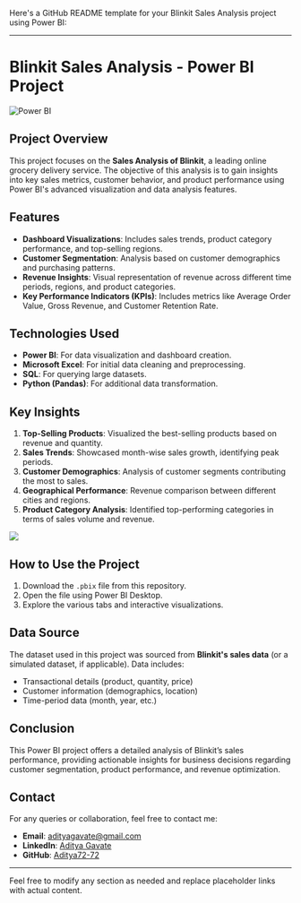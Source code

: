 Here's a GitHub README template for your Blinkit Sales Analysis project using Power BI:

---

# Blinkit Sales Analysis - Power BI Project

![Power BI](https://img.shields.io/badge/Power%20BI-Data%20Visualization-blue)

## Project Overview
This project focuses on the **Sales Analysis of Blinkit**, a leading online grocery delivery service. The objective of this analysis is to gain insights into key sales metrics, customer behavior, and product performance using Power BI's advanced visualization and data analysis features.

## Features
- **Dashboard Visualizations**: Includes sales trends, product category performance, and top-selling regions.
- **Customer Segmentation**: Analysis based on customer demographics and purchasing patterns.
- **Revenue Insights**: Visual representation of revenue across different time periods, regions, and product categories.
- **Key Performance Indicators (KPIs)**: Includes metrics like Average Order Value, Gross Revenue, and Customer Retention Rate.

## Technologies Used
- **Power BI**: For data visualization and dashboard creation.
- **Microsoft Excel**: For initial data cleaning and preprocessing.
- **SQL**: For querying large datasets.
- **Python (Pandas)**: For additional data transformation.

## Key Insights
1. **Top-Selling Products**: Visualized the best-selling products based on revenue and quantity.
2. **Sales Trends**: Showcased month-wise sales growth, identifying peak periods.
3. **Customer Demographics**: Analysis of customer segments contributing the most to sales.
4. **Geographical Performance**: Revenue comparison between different cities and regions.
5. **Product Category Analysis**: Identified top-performing categories in terms of sales volume and revenue.

<img src="https://drive.google.com/file/d/1j31u3Z9dY8yGWc57z5O-TmEkqZWMT6UK/view?usp=drive_link">

## How to Use the Project
1. Download the `.pbix` file from this repository.
2. Open the file using Power BI Desktop.
3. Explore the various tabs and interactive visualizations.

## Data Source
The dataset used in this project was sourced from **Blinkit's sales data** (or a simulated dataset, if applicable). Data includes:
- Transactional details (product, quantity, price)
- Customer information (demographics, location)
- Time-period data (month, year, etc.)

## Conclusion
This Power BI project offers a detailed analysis of Blinkit’s sales performance, providing actionable insights for business decisions regarding customer segmentation, product performance, and revenue optimization.

## Contact
For any queries or collaboration, feel free to contact me:

- **Email**: adityagavate@gmail.com
- **LinkedIn**: [Aditya Gavate](https://www.linkedin.com/in/aditya-gavate-ag7272/)
- **GitHub**: [Aditya72-72](https://github.com/Aditya72-72)

---

Feel free to modify any section as needed and replace placeholder links with actual content.

